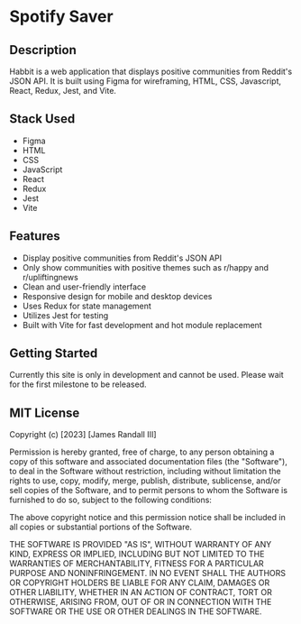 # Spotify Saver

## Description

Habbit is a web application that displays positive communities from Reddit's JSON API. It is built using Figma for wireframing, HTML, CSS, Javascript, React, Redux, Jest, and Vite.

## Stack Used

- Figma
- HTML
- CSS
- JavaScript
- React
- Redux
- Jest
- Vite

## Features

- Display positive communities from Reddit's JSON API
- Only show communities with positive themes such as r/happy and r/upliftingnews
- Clean and user-friendly interface
- Responsive design for mobile and desktop devices
- Uses Redux for state management
- Utilizes Jest for testing
- Built with Vite for fast development and hot module replacement

## Getting Started

Currently this site is only in development and cannot be used. Please wait for the first milestone to be released.

## MIT License

Copyright (c) [2023] [James Randall III]

Permission is hereby granted, free of charge, to any person obtaining a copy
of this software and associated documentation files (the "Software"), to deal
in the Software without restriction, including without limitation the rights
to use, copy, modify, merge, publish, distribute, sublicense, and/or sell
copies of the Software, and to permit persons to whom the Software is
furnished to do so, subject to the following conditions:

The above copyright notice and this permission notice shall be included in all
copies or substantial portions of the Software.

THE SOFTWARE IS PROVIDED "AS IS", WITHOUT WARRANTY OF ANY KIND, EXPRESS OR
IMPLIED, INCLUDING BUT NOT LIMITED TO THE WARRANTIES OF MERCHANTABILITY,
FITNESS FOR A PARTICULAR PURPOSE AND NONINFRINGEMENT. IN NO EVENT SHALL THE
AUTHORS OR COPYRIGHT HOLDERS BE LIABLE FOR ANY CLAIM, DAMAGES OR OTHER
LIABILITY, WHETHER IN AN ACTION OF CONTRACT, TORT OR OTHERWISE, ARISING FROM,
OUT OF OR IN CONNECTION WITH THE SOFTWARE OR THE USE OR OTHER DEALINGS IN THE
SOFTWARE.
